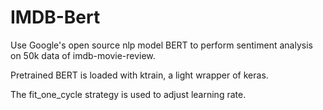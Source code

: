# IMDB-Bert

Use Google's open source nlp model BERT to perform sentiment analysis on 50k data of imdb-movie-review.

Pretrained BERT is loaded with ktrain, a light wrapper of keras.

The fit_one_cycle strategy is used to adjust learning rate.


